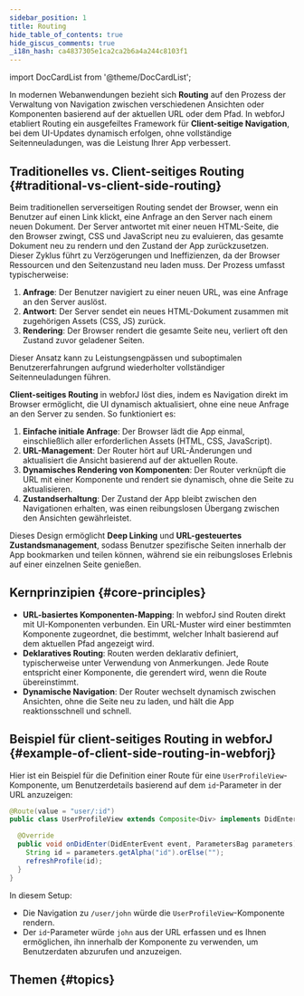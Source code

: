 ```yaml
---
sidebar_position: 1
title: Routing
hide_table_of_contents: true
hide_giscus_comments: true
_i18n_hash: ca4837305e1ca2ca2b6a4a244c8103f1
---
```

<Head>
  <style>{`
  .container {
    max-width: 65em !important;
  }
  `}</style>
</Head>

<!-- vale off -->
import DocCardList from '@theme/DocCardList';

<!-- vale on -->

In modernen Webanwendungen bezieht sich **Routing** auf den Prozess der Verwaltung von Navigation zwischen verschiedenen Ansichten oder Komponenten basierend auf der aktuellen URL oder dem Pfad. In webforJ etabliert Routing ein ausgefeiltes Framework für **Client-seitige Navigation**, bei dem UI-Updates dynamisch erfolgen, ohne vollständige Seitenneuladungen, was die Leistung Ihrer App verbessert.

## Traditionelles vs. Client-seitiges Routing {#traditional-vs-client-side-routing}

Beim traditionellen serverseitigen Routing sendet der Browser, wenn ein Benutzer auf einen Link klickt, eine Anfrage an den Server nach einem neuen Dokument. Der Server antwortet mit einer neuen HTML-Seite, die den Browser zwingt, CSS und JavaScript neu zu evaluieren, das gesamte Dokument neu zu rendern und den Zustand der App zurückzusetzen. Dieser Zyklus führt zu Verzögerungen und Ineffizienzen, da der Browser Ressourcen und den Seitenzustand neu laden muss. Der Prozess umfasst typischerweise:

1. **Anfrage**: Der Benutzer navigiert zu einer neuen URL, was eine Anfrage an den Server auslöst.
2. **Antwort**: Der Server sendet ein neues HTML-Dokument zusammen mit zugehörigen Assets (CSS, JS) zurück.
3. **Rendering**: Der Browser rendert die gesamte Seite neu, verliert oft den Zustand zuvor geladener Seiten.

Dieser Ansatz kann zu Leistungsengpässen und suboptimalen Benutzererfahrungen aufgrund wiederholter vollständiger Seitenneuladungen führen.

**Client-seitiges Routing** in webforJ löst dies, indem es Navigation direkt im Browser ermöglicht, die UI dynamisch aktualisiert, ohne eine neue Anfrage an den Server zu senden. So funktioniert es:

1. **Einfache initiale Anfrage**: Der Browser lädt die App einmal, einschließlich aller erforderlichen Assets (HTML, CSS, JavaScript).
2. **URL-Management**: Der Router hört auf URL-Änderungen und aktualisiert die Ansicht basierend auf der aktuellen Route.
3. **Dynamisches Rendering von Komponenten**: Der Router verknüpft die URL mit einer Komponente und rendert sie dynamisch, ohne die Seite zu aktualisieren.
4. **Zustandserhaltung**: Der Zustand der App bleibt zwischen den Navigationen erhalten, was einen reibungslosen Übergang zwischen den Ansichten gewährleistet.

Dieses Design ermöglicht **Deep Linking** und **URL-gesteuertes Zustandsmanagement**, sodass Benutzer spezifische Seiten innerhalb der App bookmarken und teilen können, während sie ein reibungsloses Erlebnis auf einer einzelnen Seite genießen.

## Kernprinzipien {#core-principles}

- **URL-basiertes Komponenten-Mapping**: In webforJ sind Routen direkt mit UI-Komponenten verbunden. Ein URL-Muster wird einer bestimmten Komponente zugeordnet, die bestimmt, welcher Inhalt basierend auf dem aktuellen Pfad angezeigt wird.
- **Deklaratives Routing**: Routen werden deklarativ definiert, typischerweise unter Verwendung von Anmerkungen. Jede Route entspricht einer Komponente, die gerendert wird, wenn die Route übereinstimmt.
- **Dynamische Navigation**: Der Router wechselt dynamisch zwischen Ansichten, ohne die Seite neu zu laden, und hält die App reaktionsschnell und schnell.

## Beispiel für client-seitiges Routing in webforJ {#example-of-client-side-routing-in-webforj}

Hier ist ein Beispiel für die Definition einer Route für eine `UserProfileView`-Komponente, um Benutzerdetails basierend auf dem `id`-Parameter in der URL anzuzeigen:

```java
@Route(value = "user/:id")
public class UserProfileView extends Composite<Div> implements DidEnterObserver {

  @Override
  public void onDidEnter(DidEnterEvent event, ParametersBag parameters) {
    String id = parameters.getAlpha("id").orElse("");
    refreshProfile(id);
  }
}
```

In diesem Setup:

- Die Navigation zu `/user/john` würde die `UserProfileView`-Komponente rendern.
- Der `id`-Parameter würde `john` aus der URL erfassen und es Ihnen ermöglichen, ihn innerhalb der Komponente zu verwenden, um Benutzerdaten abzurufen und anzuzeigen.

## Themen {#topics}

<DocCardList className="topics-section" />

